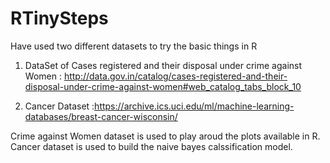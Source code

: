 RTinySteps
==========
Have used two different datasets to try the basic things in R

1. DataSet of Cases registered and their disposal under crime against Women : http://data.gov.in/catalog/cases-registered-and-their-disposal-under-crime-against-women#web_catalog_tabs_block_10

2. Cancer Dataset :https://archive.ics.uci.edu/ml/machine-learning-databases/breast-cancer-wisconsin/

Crime against Women dataset is used to play aroud the plots available in R.
Cancer dataset is used to build the naive bayes calssification model. 
